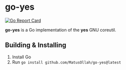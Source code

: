 # go-yes

[![Go Report Card](https://goreportcard.com/badge/github.com/MatusOllah/go-yes)](https://goreportcard.com/report/github.com/MatusOllah/go-yes)

**go-yes** is a Go implementation of the **yes** GNU coreutil.

## Building & Installing

1. Install Go
2. Run `go install github.com/MatusOllah/go-yes@latest`

